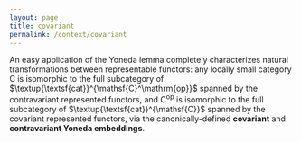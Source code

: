 ```yaml
---
layout: page
title: covariant
permalink: /context/covariant
---
```

An easy application of the Yoneda lemma completely characterizes natural transformations between representable functors: any locally small category $\mathsf{C}$ is isomorphic to the full subcategory of $\textup{\textsf{cat}}^{\mathsf{C}^\mathrm{op}}$ spanned by the contravariant represented functors, and $\mathsf{C}^\mathrm{op}$ is isomorphic to the full subcategory of $\textup{\textsf{cat}}^{\mathsf{C}}$ spanned by the covariant represented functors, via the canonically-defined **covariant** and **contravariant Yoneda embeddings**.

